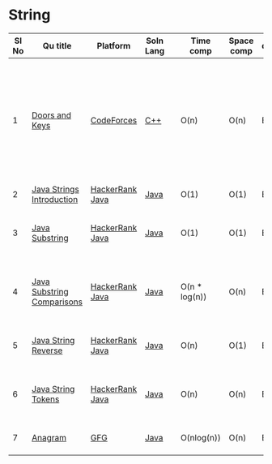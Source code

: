 # String

| Sl No | Qu title | Platform                            | Soln Lang |   | Time comp | Space comp | difficulty |    | approach |
| --    | ---     |   ------                            | ---       |-- | ---       | ---        | ----       | -- | ---------|
|  1    | [Doors and Keys](https://codeforces.com/contest/1644/problem/A) |[CodeForces](https://github.com/C-a-thing/Code-Insight/blob/main/CodeForces/codeforcesQuestions.md)  |[C++](https://github.com/C-a-thing/Code-Insight/blob/main/CodeForces/String/C%2B%2B/Doors%20and%20Keys.cpp) |   |O(n) | O(n)      | Easy      | |<li>Iterate over string </li><li> store the index of each character in variables</li><li>if the index value of door variable is less than key variable then print **"NO"** </li>|
|  2   | [Java Strings Introduction](https://www.hackerrank.com/challenges/java-strings-introduction/problem?isFullScreen=true) | [HackerRank Java](https://github.com/C-a-thing/Code-Insight/blob/main/HackerRank/JAVA/JAVA.md) | [Java](https://github.com/C-a-thing/Code-Insight/blob/main/HackerRank/JAVA/String/String%20Introduction.java)  |    | O(1)  | O(1) | Easy  |  |   |
|  3   | [Java Substring](https://www.hackerrank.com/challenges/java-substring/problem?isFullScreen=true) | [HackerRank Java](https://github.com/C-a-thing/Code-Insight/blob/main/HackerRank/JAVA/JAVA.md) | [Java](https://github.com/C-a-thing/Code-Insight/blob/main/HackerRank/JAVA/String/Substring.java) |  | O(1) | O(1) | Easy|  | Print the substring in the inclusive range from start to end-1 |
|  4   | [Java Substring Comparisons](https://www.hackerrank.com/challenges/java-string-compare/problem?isFullScreen=true) | [HackerRank Java](https://github.com/C-a-thing/Code-Insight/blob/main/HackerRank/JAVA/JAVA.md) | [Java](https://github.com/C-a-thing/Code-Insight/blob/main/HackerRank/JAVA/String/Substring%20Comparisons.java) |  | O(n * log(n)) | O(n)  |  Easy |  |  Finds the lexicographically smallest and largest substrings of length k| 
|  5   | [Java String Reverse](https://www.hackerrank.com/challenges/java-string-reverse/problem?isFullScreen=true) | [HackerRank Java](https://github.com/C-a-thing/Code-Insight/blob/main/HackerRank/JAVA/JAVA.md) | [Java](https://github.com/C-a-thing/Code-Insight/blob/main/HackerRank/JAVA/String/String%20Reverse.java) |  | O(n) | O(1) | Easy |  | Finding a string is palindrome or not using StringBuilder()| 
|  6   | [Java String Tokens](https://www.hackerrank.com/challenges/java-string-tokens/problem?isFullScreen=true) | [HackerRank Java](https://github.com/C-a-thing/Code-Insight/blob/main/HackerRank/JAVA/JAVA.md) | [Java](https://github.com/C-a-thing/Code-Insight/blob/main/HackerRank/JAVA/String/String%20Tokens.java) |  | O(n) |  O(n)  | Easy |  | Spliting the string into tokens and printing it accordingly |
| 7    | [Anagram](https://practice.geeksforgeeks.org/problems/anagram-1587115620/1/?page=2&category[]=Sorting&sortBy=submissions)      | [GFG ](/GFG/GFGQuestions.md) | [Java](https://github.com/C-a-thing/Code-Insight/blob/main/GFG/String/Java/Anagram.java)    |   | O(nlog(n))     | O(n)        | Easy       |    | Sorting and checking each characters |
